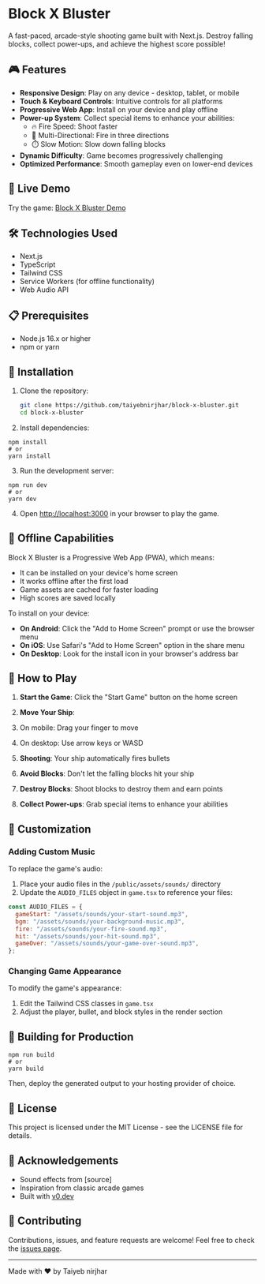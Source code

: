 # Block X Bluster

A fast-paced, arcade-style shooting game built with  Next.js. Destroy falling blocks, collect power-ups, and achieve the highest score possible!

## 🎮 Features

- **Responsive Design**: Play on any device - desktop, tablet, or mobile
- **Touch & Keyboard Controls**: Intuitive controls for all platforms
- **Progressive Web App**: Install on your device and play offline
- **Power-up System**: Collect special items to enhance your abilities:
  - 🔥 Fire Speed: Shoot faster
  - 🔱 Multi-Directional: Fire in three directions
  - ⏱️ Slow Motion: Slow down falling blocks
- **Dynamic Difficulty**: Game becomes progressively challenging
- **Optimized Performance**: Smooth gameplay even on lower-end devices

## 🚀 Live Demo

Try the game: [Block X Bluster Demo](https://block-x-bluster.vercel.app/)

## 🛠️ Technologies Used

- Next.js
- TypeScript
- Tailwind CSS
- Service Workers (for offline functionality)
- Web Audio API

## 📋 Prerequisites

- Node.js 16.x or higher
- npm or yarn

## 🔧 Installation

1. Clone the repository:

   ```bash
   git clone https://github.com/taiyebnirjhar/block-x-bluster.git
   cd block-x-bluster
   ```

2. Install dependencies:

```shellscript
npm install
# or
yarn install
```

3. Run the development server:

```shellscript
npm run dev
# or
yarn dev
```

4. Open [http://localhost:3000](http://localhost:3000) in your browser to play the game.

## 📱 Offline Capabilities

Block X Bluster is a Progressive Web App (PWA), which means:

- It can be installed on your device's home screen
- It works offline after the first load
- Game assets are cached for faster loading
- High scores are saved locally

To install on your device:

- **On Android**: Click the "Add to Home Screen" prompt or use the browser menu
- **On iOS**: Use Safari's "Add to Home Screen" option in the share menu
- **On Desktop**: Look for the install icon in your browser's address bar

## 🎯 How to Play

1. **Start the Game**: Click the "Start Game" button on the home screen
2. **Move Your Ship**:

3. On mobile: Drag your finger to move
4. On desktop: Use arrow keys or WASD

5. **Shooting**: Your ship automatically fires bullets
6. **Avoid Blocks**: Don't let the falling blocks hit your ship
7. **Destroy Blocks**: Shoot blocks to destroy them and earn points
8. **Collect Power-ups**: Grab special items to enhance your abilities

## 🎨 Customization

### Adding Custom Music

To replace the game's audio:

1. Place your audio files in the `/public/assets/sounds/` directory
2. Update the `AUDIO_FILES` object in `game.tsx` to reference your files:

```javascript
const AUDIO_FILES = {
  gameStart: "/assets/sounds/your-start-sound.mp3",
  bgm: "/assets/sounds/your-background-music.mp3",
  fire: "/assets/sounds/your-fire-sound.mp3",
  hit: "/assets/sounds/your-hit-sound.mp3",
  gameOver: "/assets/sounds/your-game-over-sound.mp3",
};
```

### Changing Game Appearance

To modify the game's appearance:

1. Edit the Tailwind CSS classes in `game.tsx`
2. Adjust the player, bullet, and block styles in the render section

## 🔄 Building for Production

```shellscript
npm run build
# or
yarn build
```

Then, deploy the generated output to your hosting provider of choice.

## 📄 License

This project is licensed under the MIT License - see the LICENSE file for details.

## 🙏 Acknowledgements

- Sound effects from [source]
- Inspiration from classic arcade games
- Built with [v0.dev](https://v0.dev)

## 🤝 Contributing

Contributions, issues, and feature requests are welcome! Feel free to check the [issues page](https://github.com/taiyebnirjhar/block-x-bluster/issues).

---

Made with ❤️ by Taiyeb nirjhar
